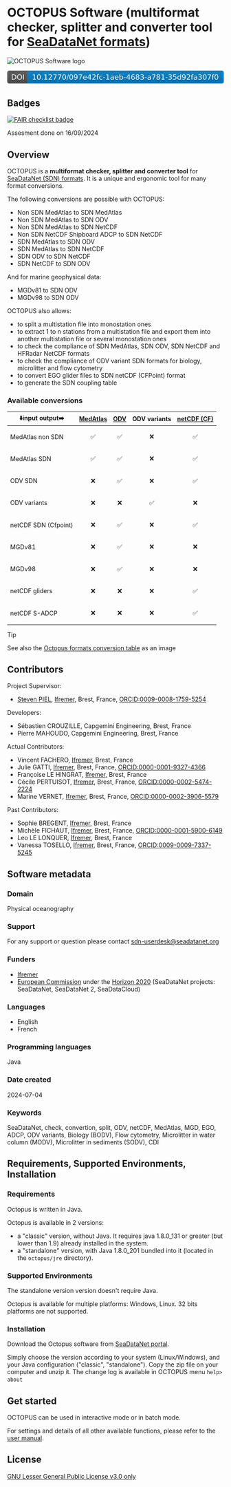 # OCTOPUS Software (multiformat checker, splitter and converter tool for [SeaDataNet formats](https://archimer.ifremer.fr/doc/00454/56547/))

![OCTOPUS Software logo](https://www.seadatanet.org/var/storage/images/_aliases/fullsize/media/seadatanet2-media/illustrations_sdc_sdn2_sdn/octopus_logo_2/10256-1-eng-GB/Octopus_logo_2.png "OCTOPUS logo")

[![DOI](doi_octopus.svg)](https://doi.org/10.12770/097e42fc-1aeb-4683-a781-35d92fa307f0)

## Badges

[![FAIR checklist badge](https://fairsoftwarechecklist.net/badge.svg)](https://fairsoftwarechecklist.net/v0.2?f=21&a=32112&i=31101&r=021)

Assesment done on 16/09/2024

## Overview

OCTOPUS is a **multiformat checker, splitter and converter tool** for [SeaDataNet (SDN) formats](https://archimer.ifremer.fr/doc/00454/56547/). It is a unique and ergonomic tool for many format conversions.

The following conversions are possible with OCTOPUS:

- Non SDN MedAtlas to SDN MedAtlas
- Non SDN MedAtlas to SDN ODV
- Non SDN MedAtlas to SDN NetCDF
- Non SDN NetCDF Shipboard ADCP to SDN NetCDF
- SDN MedAtlas to SDN ODV
- SDN MedAtlas to SDN NetCDF
- SDN ODV to SDN NetCDF
- SDN NetCDF to SDN ODV

And for marine geophysical data:

- MGDv81 to SDN ODV
- MGDv98 to SDN ODV

OCTOPUS also allows:

- to split a multistation file into monostation ones
- to extract 1 to n stations from a multistation file and export them into another multistation file or several monostation ones
- to check the compliance of SDN MedAtlas, SDN ODV, SDN NetCDF and HFRadar NetCDF formats
- to check the compliance of ODV variant SDN formats for biology, microlitter and flow cytometry
- to convert EGO glider files to SDN netCDF (CFPoint) format
- to generate the SDN coupling table

### Available conversions

|⬇️input  output➡️ | [MedAtlas](http://en.data.ifremer.fr/All-about-data/Data-management/Formats/MedAtlas-Format) | [ODV](http://en.data.ifremer.fr/All-about-data/Data-management/Formats/ODV) | ODV variants | [netCDF (CF)](http://dx.doi.org/10.25607/OBP-408) |
|--------|---|---|---|-------------------------|
| MedAtlas non SDN |  <p align="center">✅</p> | <p align="center">✅</p> | <p align="center">❌</p> | <p align="center">✅</p> |
| MedAtlas SDN | <p align="center">✅</p> | <p align="center">✅</p> | <p align="center">❌</p> | <p align="center">✅</p> |
| ODV SDN | <p align="center">❌</p> | <p align="center">✅</p> | <p align="center">❌</p> | <p align="center">✅</p> |
| ODV variants | <p align="center">❌</p> | <p align="center">❌</p> | <p align="center">✅</p> | <p align="center">❌</p> |
| netCDF SDN (Cfpoint) | <p align="center">❌</p> | <p align="center">✅</p> | <p align="center">❌</p> | <p align="center">✅</p> |
| MGDv81 | <p align="center">❌</p> | <p align="center">✅</p> | <p align="center">❌</p> | <p align="center">❌</p> |
| MGDv98 | <p align="center">❌</p> | <p align="center">✅</p> | <p align="center">❌</p> | <p align="center">❌</p> |
| netCDF gliders | <p align="center">❌</p> | <p align="center">❌</p> | <p align="center">❌</p> | <p align="center">✅</p> |
| netCDF S-ADCP | <p align="center">❌</p> | <p align="center">❌</p> | <p align="center">❌</p> | <p align="center">✅</p> |

> [!TIP]
> See also the [Octopus formats conversion table](https://github.com/seadatanet/octopus/blob/main/figures/octopus_conversions_table_20240710.jpg) as an image

## Contributors

Project Supervisor:

- [Steven PIEL](https://github.com/spiel-ifremer), [Ifremer](https://edmo.seadatanet.org/report/486), Brest, France, [ORCID:0009-0008-1759-5254](https://orcid.org/0009-0008-1759-5254)

Developers:

- Sébastien CROUZILLE, Capgemini Engineering, Brest, France
- Pierre MAHOUDO, Capgemini Engineering, Brest, France

Actual Contributors:

- Vincent FACHERO, [Ifremer](https://edmo.seadatanet.org/report/486), Brest, France
- Julie GATTI, [Ifremer](https://edmo.seadatanet.org/report/486), Brest, France, [ORCID:0000-0001-9327-4366](https://orcid.org/0000-0001-9327-4366)
- Françoise LE HINGRAT, [Ifremer](https://edmo.seadatanet.org/report/486), Brest, France
- Cécile PERTUISOT, [Ifremer](https://edmo.seadatanet.org/report/486), Brest, France, [ORCID:0000-0002-5474-2224](https://orcid.org/0000-0002-5474-2224)
- Marine VERNET, [Ifremer](https://edmo.seadatanet.org/report/486), Brest, France, [ORCID:0000-0002-3906-5579](https://orcid.org/0000-0002-3906-5579)

Past Contributors:

- Sophie BREGENT, [Ifremer](https://edmo.seadatanet.org/report/486), Brest, France
- Michèle FICHAUT, [Ifremer](https://edmo.seadatanet.org/report/486), Brest, France, [ORCID:0000-0001-5900-6149](https://orcid.org/0000-0001-5900-6149)
- Leo LE LONQUER, [Ifremer](https://edmo.seadatanet.org/report/486), Brest, France
- Vanessa TOSELLO, [Ifremer](https://edmo.seadatanet.org/report/486), Brest, France, [ORCID:0009-0009-7337-5245](https://orcid.org/0009-0009-7337-5245)

## Software metadata

### Domain

Physical oceanography

### Support

For any support or question please contact [sdn-userdesk@seadatanet.org](mailto:sdn-userdesk@seadatanet.org)

### Funders

- [Ifremer](https://edmo.seadatanet.org/report/486)
- [European Commission](https://commission.europa.eu/index_en) under the [Horizon 2020](https://research-and-innovation.ec.europa.eu/funding/funding-opportunities/funding-programmes-and-open-calls/horizon-2020_en) (SeaDataNet projects: SeaDataNet, SeaDataNet 2, SeaDataCloud)

### Languages

- English
- French

### Programming languages

Java

### Date created

2024-07-04

### Keywords

SeaDataNet, check, convertion, split, ODV, netCDF, MedAtlas, MGD, EGO, ADCP, ODV variants, Biology (BODV), Flow cytometry, Microlitter in water column (MODV), Microlitter in sediments (SODV), CDI

## Requirements, Supported Environments, Installation

### Requirements

Octopus is written in Java.

Octopus is available in 2 versions:

- a "classic" version, without Java. It requires java 1.8.0_131 or greater (but lower than 1.9) already installed in the system.
- a "standalone" version, with Java 1.8.0_201 bundled into it (located in the `octopus/jre` directory).

### Supported Environments

The standalone version version doesn't require Java.

Octopus is available for multiple platforms: Windows, Linux. 32 bits platforms are not supported.

### Installation

Download the Octopus software from [SeaDataNet portal](https://www.seadatanet.org/Software/OCTOPUS/Download-Octopus-1.10.0).

Simply choose the version according to your system (Linux/Windows), and your Java configuration ("classic", "standalone").
Copy the zip file on your computer and unzip it. The change log is available in OCTOPUS menu `help> about`

## Get started

OCTOPUS can be used in interactive mode or in batch mode.

For settings and details of all other available functions, please refer to the [user manual](https://www.seadatanet.org/content/download/698/file/SDN_OCTOPUS_UserManual.pdf).

## License

[GNU Lesser General Public License v3.0 only](https://spdx.org/licenses/LGPL-3.0-only.html)
